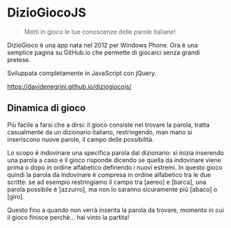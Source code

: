 # DizioGiocoJS

> Metti in gioco le tue conoscenze delle parole italiane!

DizioGioco è una app nata nel 2012 per Windows Phone. Ora è una semplice pagina su GitHub.io che permette di giocarci senza grandi pretese.

Sviluppata completamente in JavaScript con jQuery.

https://davidenegrini.github.io/diziogiocojs/

## Dinamica di gioco

Più facile a farsi che a dirsi: il gioco consiste nel trovare la parola, tratta casualmente da un dizionario italiano, restringendo, man mano si inseriscono nuove parole, il campo delle possibilità.

Lo scopo è indovinare una specifica parola dal dizionario: si inizia inserendo una parola a caso e il gioco risponde dicendo se quella da indovinare viene prima o dopo in ordine alfabetico definendo i nuovi estremi. In questo gioco quindi la parola da indovinare è compresa in ordine alfabetico tra le due scritte: se ad esempio restringiamo il campo tra [aereo] e [barca], una parola possibile è [azzurro], ma non lo saranno sicuramente più [abaco] o [giro].

Questo fino a quando non verrà inserita la parola da trovare, momento in cui il gioco finisce perché... hai vinto la partita!
